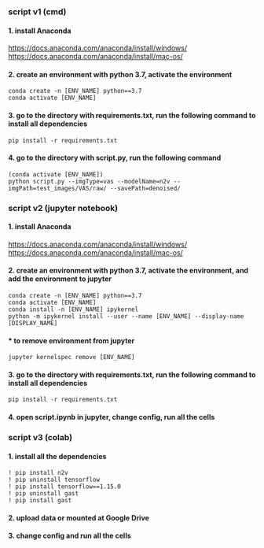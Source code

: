 ### script v1 (cmd)

#### 1. install Anaconda
https://docs.anaconda.com/anaconda/install/windows/  
https://docs.anaconda.com/anaconda/install/mac-os/

#### 2. create an environment with python 3.7, activate the environment
``` 
conda create -n [ENV_NAME] python==3.7
conda activate [ENV_NAME]
```

#### 3. go to the directory with requirements.txt, run the following command to install all dependencies 
```
pip install -r requirements.txt
```

#### 4. go to the directory with script.py, run the following command
```
(conda activate [ENV_NAME])
python script.py --imgType=vas --modelName=n2v --imgPath=test_images/VAS/raw/ --savePath=denoised/
```



### script v2 (jupyter notebook)

#### 1. install Anaconda
https://docs.anaconda.com/anaconda/install/windows/  
https://docs.anaconda.com/anaconda/install/mac-os/

#### 2. create an environment with python 3.7, activate the environment, and add the environment to jupyter
``` 
conda create -n [ENV_NAME] python==3.7 
conda activate [ENV_NAME]
conda install -n [ENV_NAME] ipykernel
python -m ipykernel install --user --name [ENV_NAME] --display-name [DISPLAY_NAME]
```
#### * to remove environment from jupyter
```
jupyter kernelspec remove [ENV_NAME]
```

#### 3. go to the directory with requirements.txt, run the following command to install all dependencies 
```
pip install -r requirements.txt
```

#### 4. open script.ipynb in jupyter, change config, run all the cells




### script v3 (colab)

#### 1. install all the dependencies
```
! pip install n2v
! pip uninstall tensorflow
! pip install tensorflow==1.15.0
! pip uninstall gast
! pip install gast
```

#### 2. upload data or mounted at Google Drive

#### 3. change config and run all the cells
